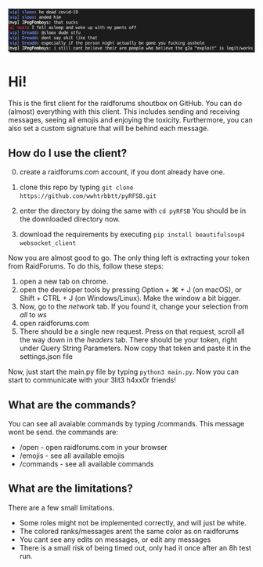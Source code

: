 ![Example](images/example.png)
# Hi!

This is the first client for the raidforums shoutbox on GitHub.
You can do (almost) everything with this client. This includes sending and receiving
messages, seeing all emojis and enjoying the toxicity. Furthermore, you can also set a custom
signature that will be behind each message.

## How do I use the client?

0) create a raidforums.com account, if you dont already have one.

1) clone this repo by typing `git clone https://github.com/wwhtrbbtt/pyRFSB.git`
2) enter the directory by doing the same with `cd pyRFSB`
You should be in the downloaded directory now.
3) download the requirements by executing `pip install beautifulsoup4 websocket_client`

Now you are almost good to go. The only thing left is extracting your token from RaidForums.
To do this, follow these steps:

1) open a new tab on chrome.
2) open the developer tools by pressing Option + ⌘ + J (on macOS), or Shift + CTRL + J (on Windows/Linux). Make the window a bit bigger.
3) Now, go to the _network_ tab. If you found it, change your selection from _all_ to _ws_
4) open raidforums.com
5) There should be a single new request. Press on that request, scroll all the way down in the
_headers_ tab. There should be your token, right under Query String Parameters. Now copy that token and paste it in the settings.json file

Now, just start the main.py file by typing `python3 main.py`. Now you can start to communicate with your 3lit3 h4xx0r friends!

## What are the commands?

You can see all avaiable commands by typing /commands. This message wont be send.
the commands are:

- /open - open raidforums.com in your browser
- /emojis - see all available emojis
- /commands - see all available commands

## What are the limitations?

There are a few small limitations.

- Some roles might not be implemented correctly, and will just be white.
- The colored ranks/messages arent the same color as on raidforums
- You cant see any edits on messages, or edit any messages
- There is a small risk of being timed out, only had it once after an 8h test run.